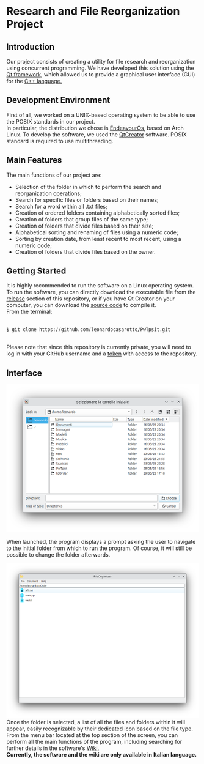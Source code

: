 <h1>Research and File Reorganization Project</h1>

<h2>Introduction</h2>
<p>Our project consists of creating a utility for file research and reorganization using concurrent programming. We have developed this solution using the <a href="https://qt.io">Qt framework</a>, which allowed us to provide a graphical user interface (GUI) for the <a href="https://isocpp.org">C++ language.</a></p>


<h2>Development Environment</h2>

<p>First of all, we worked on a UNIX-based operating system to be able to use the POSIX standards in our project.
  <br>In particular, the distribution we chose is <a href="https://endeavouros.com">EndeavourOs</a>, based on Arch Linux. To develop the software, we used the <a href="https://github.com/qt-creator/qt-creator">QtCreator</a> software. POSIX standard is required to use multithreading.</p>

<h2>Main Features</h2>

<p>The main functions of our project are:</p>

<ul>
   <li>Selection of the folder in which to perform the search and reorganization operations;</li>
   <li>Search for specific files or folders based on their names;</li>
   <li>Search for a word within all .txt files;</li>
   <li>Creation of ordered folders containing alphabetically sorted files;</li>
   <li>Creation of folders that group files of the same type;</li>
   <li>Creation of folders that divide files based on their size;</li>
   <li>Alphabetical sorting and renaming of files using a numeric code;</li>
   <li>Sorting by creation date, from least recent to most recent, using a numeric code;</li>
   <li>Creation of folders that divide files based on the owner.</li>
</ul>


<h2>Getting Started</h2>
<p>It is highly recommended to run the software on a Linux operating system. To run the software, you can directly download the executable file from the <a href="https://github.com/LeonardoCasarotto/PwTpsit/releases">release</a> section of this repository, or if you have Qt Creator on your computer, you can download the <a href="https://codeload.github.com/LeonardoCasarotto/PwTpsit/zip/refs/heads/main?token=AOV4HFHDZTCIN4KL5R24HDLEO6PHE">source code</a> to compile it.
  <br>
  From the terminal:
  
```console
  
$ git clone https://github.com/leonardocasarotto/PwTpsit.git
  
```
  
Please note that since this repository is currently private, you will need to log in with your GitHub username and a <a href="https://docs.github.com/en/authentication/keeping-your-account-and-data-secure/creating-a-personal-access-token">token</a> with access to the repository.</p>
  
<h2>Interface</h2>
<img src="./Dependencies/imgs/init.png?raw=true" float="left"><p float="right">When launched, the program displays a prompt asking the user to navigate to the initial folder from which to run the program. Of course, it will still be possible to change the folder afterwards.</p>
<img src="./Dependencies/imgs/fileViews.png?raw=true"<p>Once the folder is selected, a list of all the files and folders within it will appear, easily recognizable by their dedicated icon based on the file type. From the menu bar located at the top section of the screen, you can perform all the main functions of the program, including searching for further details in the software's <a href="https://github.com/LeonardoCasarotto/PwTpsit/wiki">Wiki.</a><br><b>Currently, the software and the wiki are only available in Italian language.</b></p>
<!--
<h2> Creators </h2>
![WhatsApp Image 2023-05-30 at 21 11 27](https://github.com/LeonardoCasarotto/PwTpsit/assets/98023003/8316e328-56bb-46ff-acc6-270a2a6878cc)
![WhatsApp Image 2023-05-30 at 21 10 55](https://github.com/LeonardoCasarotto/PwTpsit/assets/98023003/0716d7de-25ff-4c40-b788-f1394f885193)
![WhatsApp Image 2023-05-30 at 21 16 58](https://github.com/LeonardoCasarotto/PwTpsit/assets/98023003/82987956-535c-47c4-ae62-610fc94beb4e)
![WhatsApp Image 2023-05-30 at 21 13 24](https://github.com/LeonardoCasarotto/PwTpsit/assets/98023003/c23fc8c4-f6cb-4bbc-80f4-7101695e32d5) -->
